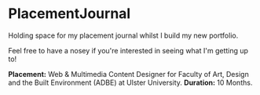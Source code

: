 # PlacementJournal
Holding space for my placement journal whilst I build my new portfolio.

Feel free to have a nosey if you're interested in seeing what I'm getting up to!

**Placement:** Web & Multimedia Content Designer for Faculty of Art, Design and the Built Environment (ADBE) at Ulster University.
**Duration:** 10 Months.
